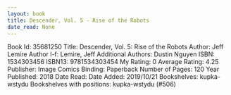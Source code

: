 ```yaml
---
layout: book
title: Descender, Vol. 5 - Rise of the Robots
date_read: None
---
```


Book Id: 35681250
Title: Descender, Vol. 5: Rise of the Robots
Author: Jeff Lemire
Author l-f: Lemire, Jeff
Additional Authors: Dustin Nguyen
ISBN: 1534303456
ISBN13: 9781534303454
My Rating: 0
Average Rating: 4.25
Publisher: Image Comics
Binding: Paperback
Number of Pages: 120
Year Published: 2018
Date Read: 
Date Added: 2019/10/21
Bookshelves: kupka-wstydu
Bookshelves with positions: kupka-wstydu (#506)


